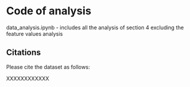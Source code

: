 # Code of analysis

data_analysis.ipynb - includes all the analysis of section 4 excluding the feature values analysis

## Citations

Please cite the dataset as follows:

XXXXXXXXXXXX


